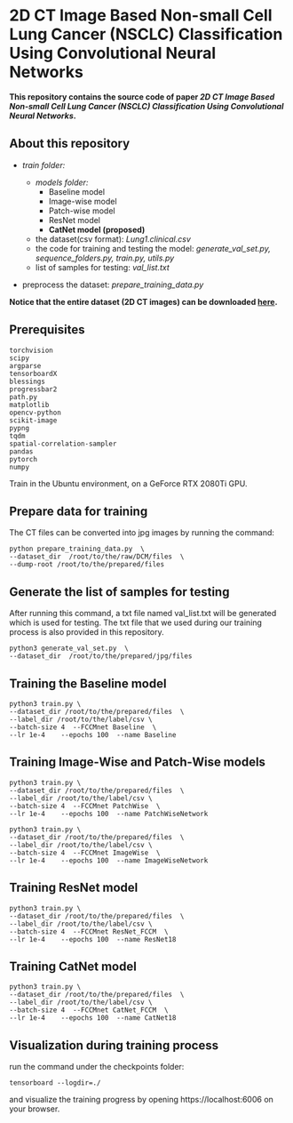 # 2D CT Image Based Non-small Cell Lung Cancer (NSCLC) Classification Using Convolutional Neural Networks

**This repository contains the source code of paper *2D CT Image Based Non-small Cell Lung Cancer (NSCLC) Classification Using Convolutional Neural Networks*.**

## About this repository
- *train folder:* 
  - *models folder:*
    - Baseline model
    - Image-wise model
    - Patch-wise model
    - ResNet model
    - **CatNet model (proposed)**
  - the dataset(csv format): *Lung1.clinical.csv*
  - the code for training and testing the model: *generate_val_set.py, sequence_folders.py, train.py, utils.py*
  - list of samples for testing: *val_list.txt*
  
- preprocess the dataset: *prepare_training_data.py*

**Notice that the entire dataset (2D CT images) can be downloaded [here](https://wiki.cancerimagingarchive.net/display/Public/NSCLC-Radiomics#fa40518ae0634edca8cfa8e1df141bda).**

## Prerequisites
```
torchvision
scipy
argparse
tensorboardX
blessings
progressbar2
path.py
matplotlib
opencv-python
scikit-image
pypng
tqdm
spatial-correlation-sampler
pandas
pytorch
numpy
```
Train in the Ubuntu environment, on a GeForce RTX 2080Ti GPU. 

## Prepare data for training
The CT files can be converted into jpg images by running the command:
```
python prepare_training_data.py  \
--dataset_dir  /root/to/the/raw/DCM/files  \
--dump-root /root/to/the/prepared/files
```

## Generate the list of samples for testing
After running this command, a txt file named val_list.txt will be generated which is used for testing. The txt file that we used during our training process is also provided in this repository.
```
python3 generate_val_set.py  \
--dataset_dir  /root/to/the/prepared/jpg/files 
```

## Training the Baseline model
```
python3 train.py \
--dataset_dir /root/to/the/prepared/files  \
--label_dir /root/to/the/label/csv \
--batch-size 4  --FCCMnet Baseline  \
--lr 1e-4    --epochs 100  --name Baseline
```

## Training Image-Wise and Patch-Wise models
```
python3 train.py \
--dataset_dir /root/to/the/prepared/files  \
--label_dir /root/to/the/label/csv \
--batch-size 4  --FCCMnet PatchWise  \
--lr 1e-4    --epochs 100  --name PatchWiseNetwork
```

```
python3 train.py \
--dataset_dir /root/to/the/prepared/files  \
--label_dir /root/to/the/label/csv \
--batch-size 4  --FCCMnet ImageWise  \
--lr 1e-4    --epochs 100  --name ImageWiseNetwork
```

## Training ResNet model
```
python3 train.py \
--dataset_dir /root/to/the/prepared/files  \
--label_dir /root/to/the/label/csv \
--batch-size 4  --FCCMnet ResNet_FCCM  \
--lr 1e-4    --epochs 100  --name ResNet18
```

## Training CatNet model
```
python3 train.py \
--dataset_dir /root/to/the/prepared/files  \
--label_dir /root/to/the/label/csv \
--batch-size 4  --FCCMnet CatNet_FCCM  \
--lr 1e-4    --epochs 100  --name CatNet18
```

##  Visualization during training process
run the command under the checkpoints folder:
```
tensorboard --logdir=./
```
and visualize the training progress by opening https://localhost:6006 on your browser.

